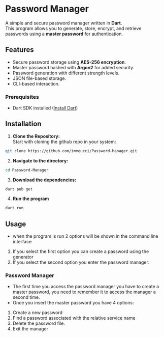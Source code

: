 # Password Manager 

A simple and secure password manager written in **Dart**.  
This program allows you to generate, store, encrypt, and retrieve passwords using a **master password** for authentication.

## Features 
- Secure password storage using **AES-256 encryption**.
- Master password hashed with **Argon2** for added security.
- Password generation with different strength levels.
- JSON file-based storage.
- CLI-based interaction.

### Prerequisites
- Dart SDK installed ([Install Dart](https://dart.dev/get-dart))

## Installation
1. **Clone the Repository:**  
   Start with cloning the github repo in your system:
```bash
git clone https://github.com/immeucci/Password-Manager.git
```
2. **Navigate to the directory:**
```bash
cd Password-Manager
```
3. **Download the dependencies:**
```bash
dart pub get
```
4. **Run the program**
```bash
dart run
```

## Usage
- when the program is run 2 options will be shown in the command line interface
1. If you select the first option you can create a password using the generator
2. If you select the second option you enter the password manager:

### Password Manager
- The first time you access the password manager you have to create a master password, you need to remember it to access the manager a second time.
- Once you insert the master password you have 4 options:
1. Create a new password
2. Find a password associated with the relative service name
3. Delete the password file.
4. Exit the manager
